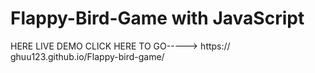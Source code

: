 # Flappy-Bird-Game with JavaScript

HERE LIVE DEMO CLICK HERE TO GO-----> https:// ghuu123.github.io/Flappy-bird-game/
